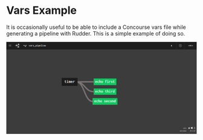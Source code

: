 # Vars Example

It is occasionally useful to be able to include a Concourse vars file while
generating a pipeline with Rudder. This is a simple example of doing so.

![Vars Pipeline](../images/vars/vars.png)
